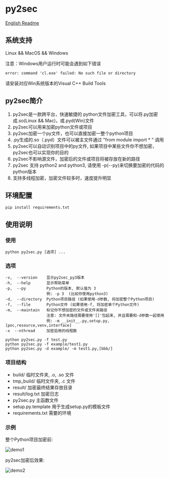 # py2sec

[English Readme](https://github.com/cckuailong/py2sec/blob/master/README_en.md)

## 系统支持

Linux && MacOS && Windows

注意：Windows用户运行时可能会遇到如下错误

```
error: command 'cl.exe' failed: No such file or directory
```

请安装对应Win系统版本的Visual C++ Build Tools

## py2sec简介

1. py2sec是一款跨平台，快速敏捷的 python文件加密工具，可以将.py加密成.so(Linux && Mac)，或.pyd(Win)文件
2. py2sec可以用来加密python文件或项目
3. py2sec加密一个py文件，也可以直接加密一整个python项目
4. .py生成的.so（.pyd）文件可以被主文件通过 "from module import * " 调用
5. py2sec可以自动识别项目中的py文件, 如果项目中某些文件你不想加密，py2sec也可以实现你的目的
6. py2sec不影响源文件，加密后的文件或项目将被存放在新的路径
7. py2sec 支持 python2 and python3, 请使用 -p(--py)来切换要加密的代码的python版本
8. 支持多线程加密，加密文件较多时，速度提升明显

## 环境配置

```
pip install requirements.txt
```

## 使用说明

### 使用

```
python py2sec.py [选项] ...
```

### 选项

```
-v,  --version    显示py2sec_py3版本
-h,  --help       显示帮助菜单
-p,  --py         Python的版本, 默认值为 3
                  例: -p 3  (比如你使用python3)
-d,  --directory  Python项目路径 (如果使用-d参数, 将加密整个Python项目)
-f,  --file       Python文件 (如果使用-f, 将加密单个Python文件)
-m,  --maintain   标记你不想加密的文件或文件夹路径
                  注意: 文件夹路径需要使用'[]'包起来, 并且需要和-d参数一起使用 
                  例: -m __init__.py,setup.py,[poc,resource,venv,interface]
-x  --nthread     加密启用的线程数
```

```
python py2sec.py -f test.py
python py2sec.py -f example/test1.py
python py2sec.py -d example/ -m test1.py,[bbb/]
```

### 项目结构

- build/              临时文件夹, .o, .so 文件
- tmp_build/          临时文件夹, .c 文件
- result/             加密最终结果存放目录
- result/log.txt      加密日志
- py2sec.py           主函数文件
- setup.py.template   用于生成setup.py的模板文件
- requirements.txt    需要的环境

### 示例

整个Python项目加密前:

![demo1](https://github.com/cckuailong/py2sec/blob/master/img/1.png)

py2sec加密后效果:

![demo2](https://github.com/cckuailong/py2sec/blob/master/img/2.png)
